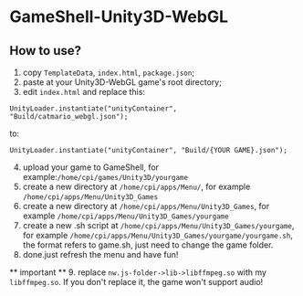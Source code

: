 # GameShell-Unity3D-WebGL

## How to use?
1. copy `TemplateData`, `index.html`, `package.json`;
2. paste at your Unity3D-WebGL game's root directory;
3. edit `index.html` and replace this:
```
UnityLoader.instantiate("unityContainer", "Build/catmario_webgl.json");
```
to:
```
UnityLoader.instantiate("unityContainer", "Build/{YOUR GAME}.json");
```
4. upload your game to GameShell, for example:`/home/cpi/games/Unity3D/yourgame`
5. create a new directory at `/home/cpi/apps/Menu/`, for example `/home/cpi/apps/Menu/Unity3D_Games`
6. create a new directory at `/home/cpi/apps/Menu/Unity3D_Games`, for example `/home/cpi/apps/Menu/Unity3D_Games/yourgame`
7. create a new .sh script at `/home/cpi/apps/Menu/Unity3D_Games/yourgame`, for example `/home/cpi/apps/Menu/Unity3D_Games/yourgame/yourgame.sh`, the format refers to game.sh, just need to change the game folder.
8. done.just refresh the menu and have fun!

** important **
9. replace `nw.js-folder->lib->libffmpeg.so` with my `libffmpeg.so`. If you don't replace it, the game won't support audio!
